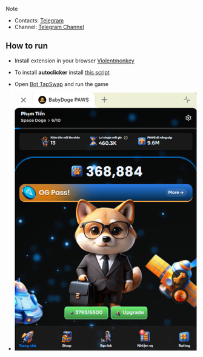 > [!NOTE]
> - Contacts: [Telegram](t.me/datpt1603)
> - Channel: [Telegram Channel](t.me/cayardrop)

## How to run  
- Install extension in your browser [Violentmonkey](https://chromewebstore.google.com/detail/violentmonkey/jinjaccalgkegednnccohejagnlnfdag?hl=be)
- To install **autoclicker** install [this script](https://github.com/datpt1603/air-babydoge/raw/main/autoclicker.user.js)
- Open [Bot TapSwap](https://t.me/BabyDogePAWS_Bot/game?startapp=r_673750261) and run the game
  
- ![Result](result.png)
